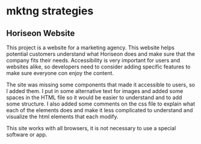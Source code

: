 # mktng strategies
## Horiseon Website
This project is a website for a marketing agency. This website helps potential customers understand what Horiseon does and make sure that the company fits their needs. Accessibility is very important for users and websites alike, so developers need to consider adding specific features to make sure everyone con enjoy the content.

The site was missing some components that made it accessible to users, so I added them. I put in some alternative text for images and added some spaces in the HTML file so it would be easier to understand and to add some structure. I also added some comments on the css file to explain what each of the elements does and make it less complicated to understand and visualize the html elements that each modify.

This site works with all browsers, it is not necessary to use a special software or app.
